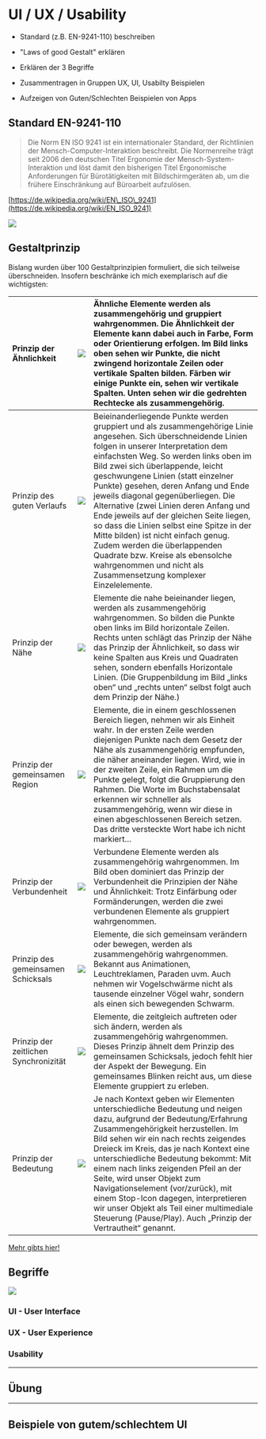 # UI / UX / Usability

* Standard \(z.B. EN-9241-110\) beschreiben

* "Laws of good Gestalt" erklären


* Erklären der 3 Begriffe

* Zusammentragen in Gruppen UX, UI, Usabilty Beispielen

* Aufzeigen von Guten/Schlechten Beispielen von Apps


## Standard EN-9241-110

> Die Norm EN ISO 9241 ist ein internationaler Standard, der Richtlinien der Mensch-Computer-Interaktion beschreibt. Die Normenreihe trägt seit 2006 den deutschen Titel Ergonomie der Mensch-System-Interaktion und löst damit den bisherigen Titel Ergonomische Anforderungen für Bürotätigkeiten mit Bildschirmgeräten ab, um die frühere Einschränkung auf Büroarbeit aufzulösen.

[https://de.wikipedia.org/wiki/EN\_ISO\_9241](https://de.wikipedia.org/wiki/EN_ISO_9241)

![](http://www.maschinenrichtlinie-2006-42-eg.de/images/news/normenteile-iso-9241-11-9241-110-9241-12.png)

## Gestaltprinzip

Bislang wurden über 100 Gestaltprinzipien formuliert, die sich teilweise überschneiden. Insofern beschränke ich mich exemplarisch auf die wichtigsten:

| Prinzip der Ähnlichkeit | ![](http://www.stroopr.de/wp-content/uploads/2014/03/gestaltprinzip_aehnlichkeit-300x300.gif) | Ähnliche Elemente werden als zusammengehörig und gruppiert wahrgenommen. Die Ähnlichkeit der Elemente kann dabei auch in Farbe, Form oder Orientierung erfolgen. Im Bild links oben sehen wir Punkte, die nicht zwingend horizontale Zeilen oder vertikale Spalten bilden. Färben wir einige Punkte ein, sehen wir vertikale Spalten. Unten sehen wir die gedrehten Rechtecke als zusammengehörig. |
| :--- | :--- | :--- |
| Prinzip des guten Verlaufs | ![](http://www.stroopr.de/wp-content/uploads/2013/07/gestaltprinzip_guter-verlauf-300x300.gif) | Beieinanderliegende Punkte werden gruppiert und als zusammengehörige Linie angesehen. Sich überschneidende Linien folgen in unserer Interpretation dem einfachsten Weg. So werden links oben im Bild zwei sich überlappende, leicht geschwungene Linien \(statt einzelner Punkte\) gesehen, deren Anfang und Ende jeweils diagonal gegenüberliegen. Die Alternative \(zwei Linien deren Anfang und Ende jeweils auf der gleichen Seite liegen, so dass die Linien selbst eine Spitze in der Mitte bilden\) ist nicht einfach genug. Zudem werden die überlappenden Quadrate bzw. Kreise als ebensolche wahrgenommen und nicht als Zusammensetzung komplexer Einzelelemente. |
| Prinzip der Nähe | ![](http://www.stroopr.de/wp-content/uploads/2014/03/gestaltprinzip_naehe-300x300.gif) | Elemente die nahe beieinander liegen, werden als zusammengehörig wahrgenommen. So bilden die Punkte oben links im Bild horizontale Zeilen. Rechts unten schlägt das Prinzip der Nähe das Prinzip der Ähnlichkeit, so dass wir keine Spalten aus Kreis und Quadraten sehen, sondern ebenfalls Horizontale Linien. \(Die Gruppenbildung im Bild „links oben“ und „rechts unten“ selbst folgt auch dem Prinzip der Nähe.\) |
| Prinzip der gemeinsamen Region | ![](http://www.stroopr.de/wp-content/uploads/2014/03/gestaltprinzip_gemeinsame-region-300x300.gif) | Elemente, die in einem geschlossenen Bereich liegen, nehmen wir als Einheit wahr. In der ersten Zeile werden diejenigen Punkte nach dem Gesetz der Nähe als zusammengehörig empfunden, die näher aneinander liegen. Wird, wie in der zweiten Zeile, ein Rahmen um die Punkte gelegt, folgt die Gruppierung den Rahmen. Die Worte im Buchstabensalat erkennen wir schneller als zusammengehörig, wenn wir diese in einen abgeschlossenen Bereich setzen. Das dritte versteckte Wort habe ich nicht markiert… |
| Prinzip der Verbundenheit | ![](http://www.stroopr.de/wp-content/uploads/2013/07/gestaltprinzip_verbundenheit-300x300.gif) | Verbundene Elemente werden als zusammengehörig wahrgenommen. Im Bild oben dominiert das Prinzip der Verbundenheit die Prinzipien der Nähe und Ähnlichkeit: Trotz Einfärbung oder Formänderungen, werden die zwei verbundenen Elemente als gruppiert wahrgenommen. |
| Prinzip des gemeinsamen Schicksals | ![](http://www.stroopr.de/wp-content/uploads/2013/07/gestaltprinzip_gemeinsames-schicksal.gif) | Elemente, die sich gemeinsam verändern oder bewegen, werden als zusammengehörig wahrgenommen. Bekannt aus Animationen, Leuchtreklamen, Paraden uvm. Auch nehmen wir Vogelschwärme nicht als tausende einzelner Vögel wahr, sondern als einen sich bewegenden Schwarm. |
| Prinzip der zeitlichen Synchronizität | ![](http://www.stroopr.de/wp-content/uploads/2013/07/gestaltprinzip_synchronizitaet.gif) | Elemente, die zeitgleich auftreten oder sich ändern, werden als zusammengehörig wahrgenommen. Dieses Prinzip ähnelt dem Prinzip des gemeinsamen Schicksals, jedoch fehlt hier der Aspekt der Bewegung. Ein gemeinsames Blinken reicht aus, um diese Elemente gruppiert zu erleben. |
| Prinzip der Bedeutung | ![](http://www.stroopr.de/wp-content/uploads/2013/07/gestaltprinzip_bedeutung.gif) | Je nach Kontext geben wir Elementen unterschiedliche Bedeutung und neigen dazu, aufgrund der Bedeutung/Erfahrung Zusammengehörigkeit herzustellen. Im Bild sehen wir ein nach rechts zeigendes Dreieck im Kreis, das je nach Kontext eine unterschiedliche Bedeutung bekommt: Mit einem nach links zeigenden Pfeil an der Seite, wird unser Objekt zum Navigationselement \(vor/zurück\), mit einem Stop-Icon dagegen, interpretieren wir unser Objekt als Teil einer multimediale Steuerung \(Pause/Play\). Auch „Prinzip der Vertrautheit“ genannt. |

[Mehr gibts hier!](http://www.stroopr.de/wahrnehmung/gestaltprinzipien/)

## Begriffe

![](http://www.measuringu.com/images/uiuxusability.jpg)

### UI - User Interface

### 

### UX - User Experience

### Usability

---

## Übung

---

## Beispiele von gutem/schlechtem UI



